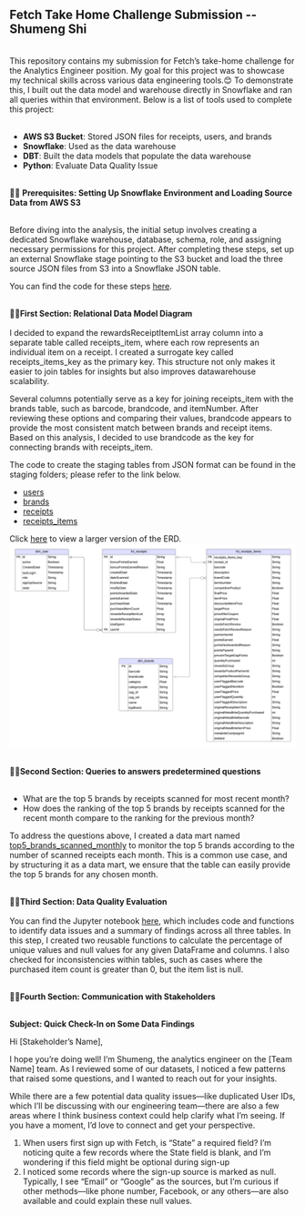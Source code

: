 ## Fetch Take Home Challenge Submission -- Shumeng Shi
<br>
This repository contains my submission for Fetch’s take-home challenge for the Analytics Engineer position. My goal for this project was to showcase my technical skills across various data engineering tools.😊 To demonstrate this, I built out the data model and warehouse directly in Snowflake and ran all queries within that environment. Below is a list of tools used to complete this project:<br><br>

- **AWS S3 Bucket**: Stored JSON files for receipts, users, and brands
- **Snowflake**: Used as the data warehouse
- **DBT**: Built the data models that populate the data warehouse
- **Python**: Evaluate Data Quality Issue 
<br><br>

📍📍 **Prerequisites: Setting Up Snowflake Environment and Loading Source Data from AWS S3**<br><br>

Before diving into the analysis, the initial setup involves creating a dedicated Snowflake warehouse, database, schema, role, and assigning necessary permissions for this project. After completing these steps, set up an external Snowflake stage pointing to the S3 bucket and load the three source JSON files from S3 into a Snowflake JSON table.

You can find the code for these steps [here](set_up_snowflake.sql).<br><br>

📍📍**First Section: Relational Data Model Diagram**<br><br>
I decided to expand the rewardsReceiptItemList array column into a separate table called receipts_item, where each row represents an individual item on a receipt. I created a surrogate key called receipts_items_key as the primary key. This structure not only makes it easier to join tables for insights but also improves datawarehouse scalability.

Several columns potentially serve as a key for joining receipts_item with the brands table, such as barcode, brandcode, and itemNumber. After reviewing these options and comparing their values, brandcode appears to provide the most consistent match between brands and receipt items. Based on this analysis, I decided to use brandcode as the key for connecting brands with receipts_item.

The code to create the staging tables from JSON format can be found in the staging folders; please refer to the link below.
- [users](models/staging/stg_users.sql)
- [brands](models/staging/stg_brands.sql)
- [receipts](models/staging/stg_receipts.sql)
- [receipts_items](models/staging/stg_receipts_items.sql)

Click [here](Fetch%20Data%20Model%20ERD.png) to view a larger version of the ERD.
![Fetch ERD](Fetch%20Data%20Model%20ERD.png)
<br><br>

📍📍**Second Section: Queries to answers predetermined questions**<br><br>
- What are the top 5 brands by receipts scanned for most recent month?
- How does the ranking of the top 5 brands by receipts scanned for the recent month compare to the ranking for the previous month?

To address the questions above, I created a data mart named [top5_brands_scanned_monthly](models/marts/top5_brands_scanned_monthly.sql) to monitor the top 5 brands according to the number of scanned receipts each month. This is a common use case, and by structuring it as a data mart, we ensure that the table can easily provide the top 5 brands for any chosen month.<br><br>

📍📍**Third Section: Data Quality Evaluation**<br><br>
You can find the Jupyter notebook [here](Fetch_Data_Quality_Checks.ipynb), which includes code and functions to identify data issues and a summary of findings across all three tables. In this step, I created two reusable functions to calculate the percentage of unique values and null values for any given DataFrame and columns. I also checked for inconsistencies within tables, such as cases where the purchased item count is greater than 0, but the item list is null.<br><br>

📍📍**Fourth Section: Communication with Stakeholders**<br><br>

**Subject: Quick Check-In on Some Data Findings**

Hi [Stakeholder’s Name],

I hope you’re doing well! I’m Shumeng, the analytics engineer on the [Team Name] team. As I reviewed some of our datasets, I noticed a few patterns that raised some questions, and I wanted to reach out for your insights.

While there are a few potential data quality issues—like duplicated User IDs, which I’ll be discussing with our engineering team—there are also a few areas where I think business context could help clarify what I’m seeing. If you have a moment, I’d love to connect and get your perspective.

1. When users first sign up with Fetch, is “State” a required field? I’m noticing quite a few records where the State field is blank, and I’m wondering if this field might be optional during sign-up
2. I noticed some records where the sign-up source is marked as null. Typically, I see “Email” or “Google” as the sources, but I’m curious if other methods—like phone number, Facebook, or any others—are also available and could explain these null values.